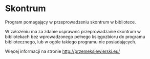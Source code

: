 Skontrum
========

Program pomagający w przeprowadzeniu skontrum w bibliotece.

W założeniu ma za zdanie usprawnić przeprowadzanie skontrum w bibliotekach bez wprowadzonego pełnego księgozbioru do programu bibliotecznego, lub w ogóle takiego programu nie posiadających.

Więcej informacji na stronie http://przemeksiewierski.eu/
